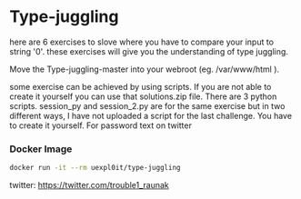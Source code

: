 # Type-juggling
here are 6 exercises to slove where you have to compare your input to string '0'. these exercises will give you the understanding of type juggling.

Move the Type-juggling-master into your webroot (eg. /var/www/html ).

some exercise can be achieved by using scripts. If you are not able to create it yourself you can use that solutions.zip file. There are 3 python scripts. session_py and session_2.py are for the same exercise but in two different ways, I have not uploaded a script for the last challenge. You have to create it yourself. For password text on twitter

### Docker Image
```bash	
docker run -it --rm uexpl0it/type-juggling	
```	
twitter: https://twitter.com/trouble1_raunak
